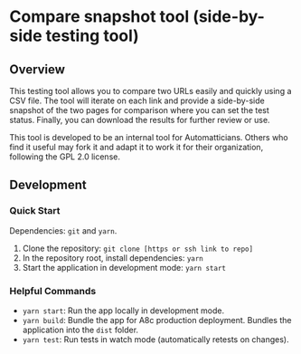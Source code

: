 # Compare snapshot tool (side-by-side testing tool)

## Overview

This testing tool allows you to compare two URLs easily and quickly using a CSV file. The tool will iterate on each link and provide a side-by-side snapshot of the two pages for comparison where you can set the test status. Finally, you can download the results for further review or use.

This tool is developed to be an internal tool for Automatticians. Others who find it useful may fork it and adapt it to work it for
their organization, following the GPL 2.0 license.

## Development

### Quick Start

Dependencies: `git` and `yarn`.

1. Clone the repository: `git clone [https or ssh link to repo]`
2. In the repository root, install dependencies: `yarn`
3. Start the application in development mode: `yarn start`

### Helpful Commands

- `yarn start`: Run the app locally in development mode.
- `yarn build`: Bundle the app for A8c production deployment. Bundles the application into the `dist` folder.
- `yarn test`: Run tests in watch mode (automatically retests on changes).
